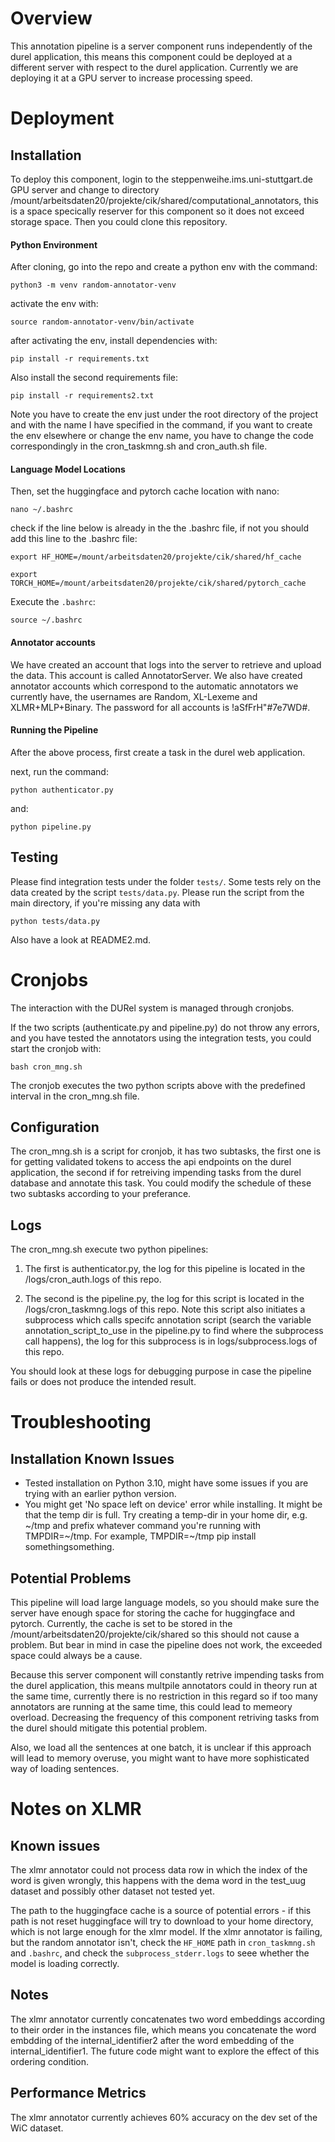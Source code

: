# Overview
This annotation pipeline is a server component runs independently of the durel application, this means this component could be deployed at a different server with respect to the durel application. Currently we are deploying it at a GPU server to increase processing speed.

# Deployment

## Installation

To deploy this component, login to the steppenweihe.ims.uni-stuttgart.de GPU server and change to directory /mount/arbeitsdaten20/projekte/cik/shared/computational_annotators, this is a space specically reserver for this component so it does not exceed storage space. Then you could clone this repository.

#### Python Environment
After cloning, go into the repo and create a python env with the command:

`python3 -m venv random-annotator-venv`

activate the env with:

`source random-annotator-venv/bin/activate`

after activating the env, install dependencies with:

`pip install -r requirements.txt`

Also install the second requirements file:

`pip install -r requirements2.txt`

Note you have to create the env just under the root directory of the project and with the name I have specified in the command, if you want to create the env elsewhere or change the env name, you have to change the code correspondingly in the cron_taskmng.sh and cron_auth.sh file.

#### Language Model Locations

Then, set the huggingface and pytorch cache location with nano:

`nano ~/.bashrc`

check if the line below is already in the the .bashrc file, if not you should add this line to the .bashrc file:

`export HF_HOME=/mount/arbeitsdaten20/projekte/cik/shared/hf_cache`

`export TORCH_HOME=/mount/arbeitsdaten20/projekte/cik/shared/pytorch_cache`

Execute the `.bashrc`:

`source ~/.bashrc`

#### Annotator accounts
We have created an account that logs into the server to retrieve and upload the data. This account is called AnnotatorServer.
We also have created annotator accounts which correspond to the automatic annotators we currently have, the usernames are Random, XL-Lexeme and XLMR+MLP+Binary. The password for all accounts is !aSfFrH"#7e7WD#.

#### Running the Pipeline

After the above process, first create a task in the durel web application.

next, run the command:

`python authenticator.py`

and:

`python pipeline.py`

## Testing
Please find integration tests under the folder `tests/`. Some tests rely on the data created by the script `tests/data.py`. Please run the script from the main directory, if you're missing any data with

`python tests/data.py`

Also have a look at README2.md.

# Cronjobs
The interaction with the DURel system is managed through cronjobs.

If the two scripts (authenticate.py and pipeline.py) do not throw any errors, and you have tested the annotators using the integration tests, you could start the cronjob with:

`bash cron_mng.sh`

The cronjob executes the two python scripts above with the predefined interval in the cron_mng.sh file.

## Configuration
The cron_mng.sh is a script for cronjob, it has two subtasks, the first one is for getting validated tokens to access the api endpoints on the durel application, the second if for retreiving impending tasks from the durel database and annotate this task. You could modify the schedule of these two subtasks according to your preferance.

## Logs
The cron_mng.sh execute two python pipelines:

1. The first is authenticator.py, the log for this pipeline is located in the /logs/cron_auth.logs of this repo.

2. The second is the pipeline.py, the log for this script is located in the /logs/cron_taskmng.logs of this repo. Note this script also initiates a subprocess which calls specifc annotation script (search the variable annotation_script_to_use in the pipeline.py to find where the subprocess call happens), the log for this subprocess is in logs/subprocess.logs of this repo.

You should look at these logs for debugging purpose in case the pipeline fails or does not produce the intended result.

# Troubleshooting

## Installation Known Issues
- Tested installation on Python 3.10, might have some issues if you are trying with an earlier python version.
- You might get 'No space left on device' error while installing. It might be that the temp dir is full. Try creating a temp-dir in your home dir, e.g. ~/tmp and prefix whatever command you're running with TMPDIR=~/tmp. For example, TMPDIR=~/tmp pip install somethingsomething.

## Potential Problems
This pipeline will load large language models, so you should make sure the server have enough space for storing the cache for huggingface and pytorch. Currently, the cache is set to be stored in the /mount/arbeitsdaten20/projekte/cik/shared so this should not cause a problem. But bear in mind in case the pipeline does not work, the exceeded space could always be a cause.

Because this server component will constantly retrive impending tasks from the durel application, this means multpile annotators could in theory run at the same time, currently there is no restriction in this regard so if too many annotators are running at the same time, this could lead to memeory overload. Decreasing the frequency of this component retriving tasks from the durel should mitigate this potential problem.

Also, we load all the sentences at one batch, it is unclear if this approach will lead to memory overuse, you might want to have more sophisticated way of loading sentences.

# Notes on XLMR

## Known issues
The xlmr annotator could not process data row in which the index of the word is given wrongly, this happens with the dema word in the test_uug dataset and possibly other dataset not tested yet.

The path to the huggingface cache is a source of potential errors - if this path is not reset huggingface will try to download to your home directory, which is not large enough for the xlmr model. If the xlmr annotator is failing, but the random annotator isn't, check the `HF_HOME` path in `cron_taskmng.sh` and `.bashrc`, and check the `subprocess_stderr.logs` to seee whether the model is loading correctly.

## Notes
The xlmr annotator currently concatenates two word embeddings according to their order in the instances file, which means you concatenate the word embdding of the internal_identifier2 after the word embedding of the internal_identifier1. The future code might want to explore the effect of this ordering condition.

## Performance Metrics
The xlmr annotator currently achieves 60% accuracy on the dev set of the WiC dataset.
